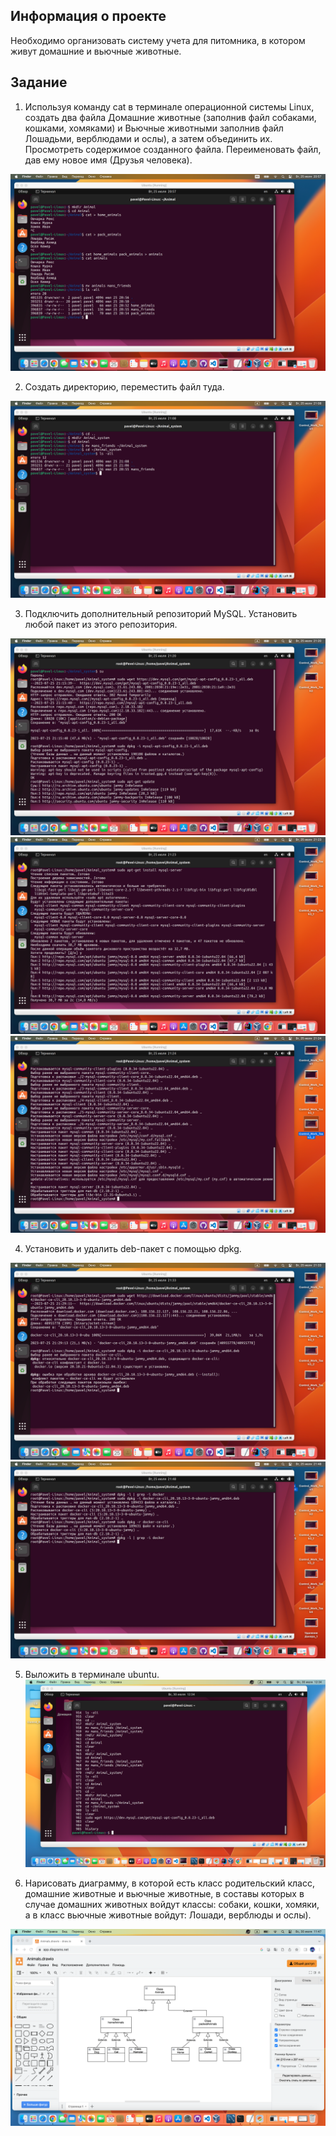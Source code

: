 ## Информация о проекте
Необходимо организовать систему учета для питомника, в котором живут
домашние и вьючные животные.

## Задание
1. Используя команду cat в терминале операционной системы Linux, создать
два файла Домашние животные (заполнив файл собаками, кошками,
хомяками) и Вьючные животными заполнив файл Лошадьми, верблюдами и
ослы), а затем объединить их. Просмотреть содержимое созданного файла.
Переименовать файл, дав ему новое имя (Друзья человека).

![Task 1](https://github.com/PavelLogeiko/Control_Work_Animals_System/blob/main/Images/Control_Work_Task1.png)

2. Создать директорию, переместить файл туда.

![Task 2](https://github.com/PavelLogeiko/Control_Work_Animals_System/blob/main/Images/Control_Work_Task2.png)

3. Подключить дополнительный репозиторий MySQL. Установить любой пакет
из этого репозитория.

![Task 3_1](https://github.com/PavelLogeiko/Control_Work_Animals_System/blob/main/Images/Control_Work_Task3_1.png)
![Task 3_2](https://github.com/PavelLogeiko/Control_Work_Animals_System/blob/main/Images/Control_Work_Task3_2.png)
![Task 3_3](https://github.com/PavelLogeiko/Control_Work_Animals_System/blob/main/Images/Control_Work_Task3_3.png)

4. Установить и удалить deb-пакет с помощью dpkg.

![Task 4_1](https://github.com/PavelLogeiko/Control_Work_Animals_System/blob/main/Images/Control_Work_Task4_1.png)
![Task 4_2](https://github.com/PavelLogeiko/Control_Work_Animals_System/blob/main/Images/Control_Work_Task4_2.png)

5. Выложить в терминале ubuntu.
![Task 5](https://github.com/PavelLogeiko/Control_Work_Animals_System/blob/main/Images/Control_Work_Task5.png)
   
7. Нарисовать диаграмму, в которой есть класс родительский класс, домашние животные и вьючные животные, в составы которых в случае домашних животных войдут классы: собаки, кошки, хомяки, а в класс вьючные животные войдут: Лошади, верблюды и ослы).

![UML](https://github.com/PavelLogeiko/Control_Work_Animals_System/blob/main/Images/Control_Work_Task6.png)

